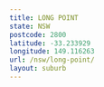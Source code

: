 ```yaml
---
title: LONG POINT
state: NSW
postcode: 2800
latitude: -33.233929
longitude: 149.116263
url: /nsw/long-point/
layout: suburb
---
```

